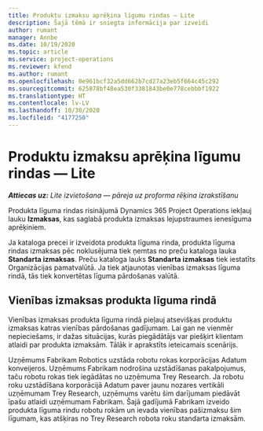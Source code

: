 ```yaml
---
title: Produktu izmaksu aprēķina līgumu rindas — Lite
description: Šajā tēmā ir sniegta informācija par izveidi
author: rumant
manager: Annbe
ms.date: 10/19/2020
ms.topic: article
ms.service: project-operations
ms.reviewer: kfend
ms.author: rumant
ms.openlocfilehash: 0e961bcf32a5dd662b7cd27a23eb5f664c45c292
ms.sourcegitcommit: 625878bf48ea530f3381843be0e778cebbbf1922
ms.translationtype: HT
ms.contentlocale: lv-LV
ms.lasthandoff: 10/30/2020
ms.locfileid: "4177250"
---
```

# <a name="cost-product-based-contract-lines---lite"></a>Produktu izmaksu aprēķina līgumu rindas — Lite

_**Attiecas uz:** Lite izvietošana — pāreja uz proforma rēķina izrakstīšanu_


Produkta līguma rindas risinājumā Dynamics 365 Project Operations iekļauj lauku **Izmaksas**, kas saglabā produkta izmaksas lejupstraumes ienesīguma aprēķiniem.

Ja kataloga precei ir izveidota produkta līguma rinda, produkta līguma rindas izmaksas pēc noklusējuma tiek ņemtas no preču kataloga lauka **Standarta izmaksas**. Preču kataloga lauks **Standarta izmaksas** tiek iestatīts Organizācijas pamatvalūtā. Ja tiek atjaunotas vienības izmaksas līguma rindā, tās tiek konvertētas līguma pārdošanas valūtā.

## <a name="unit-cost-on-a-product-based-contract-line"></a>Vienības izmaksas produkta līguma rindā

Vienības izmaksas produkta līguma rindā pieļauj atsevišķas produktu izmaksas katras vienības pārdošanas gadījumam. Lai gan ne vienmēr nepieciešams, ir dažas situācijas, kurās piegādātājs var piešķirt klientam atlaidi par produkta izmaksām. Tālāk ir aprakstīts ieteicamais scenārijs.

Uzņēmums Fabrikam Robotics uzstāda robotu rokas korporācijas Adatum konveijeros. Uzņēmums Fabrikam nodrošina uzstādīšanas pakalpojumus, taču robotu rokas tiek iegādātas no uzņēmuma Trey Research. Ja robotu roku uzstādīšana korporācijā Adatum paver jaunu nozares vertikāli uzņēmumam Trey Research, uzņēmums varētu šim darījumam piedāvāt īpašu atlaidi uzņēmumam Fabrikam. Šajā gadījumā Fabrikam izveido produkta līguma rindu robotu rokām un ievada vienības pašizmaksu šim līgumam, kas atšķiras no Trey Research robota roku standarta izmaksām.
